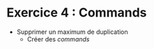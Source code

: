<!-- .slide: class="center" -->

# Exercice 4 : Commands

 * Supprimer un maximum de duplication
   * Créer des _commands_